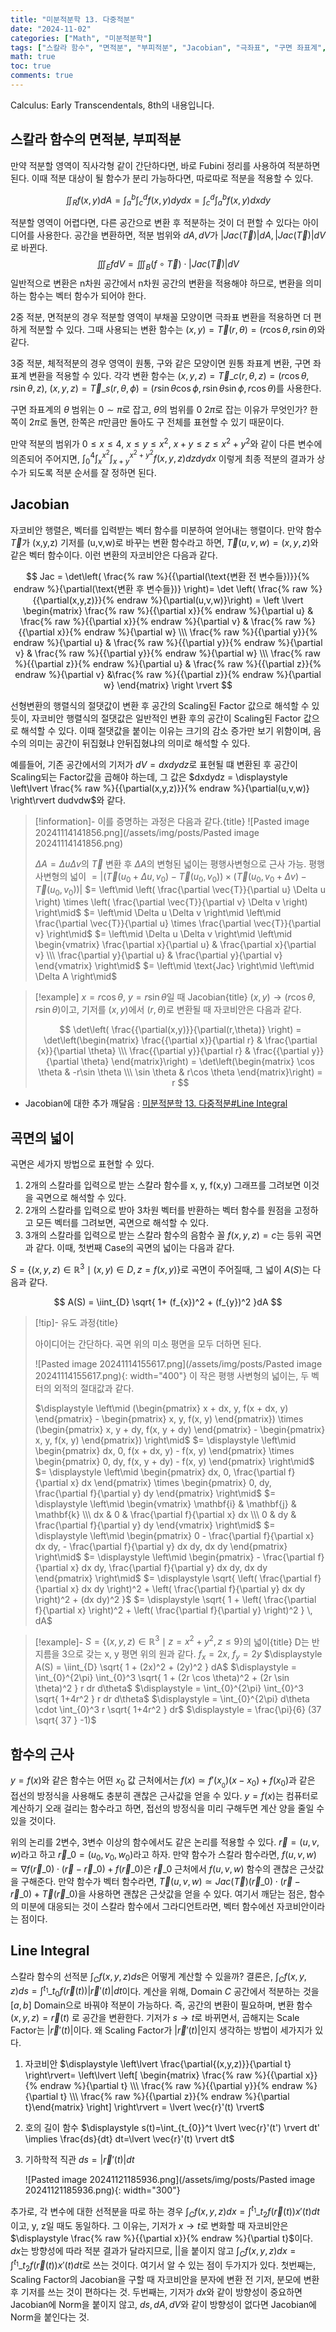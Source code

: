 ```yaml
---
title: "미분적분학 13. 다중적분"
date: "2024-11-02"
categories: ["Math", "미분적분학"]
tags: ["스칼라 함수", "면적분", "부피적분", "Jacobian", "극좌표", "구면 좌표계", "다중적분", "선적분"]
math: true
toc: true
comments: true
---
```


Calculus: Early Transcendentals, 8th의 내용입니다.

## 스칼라 함수의 면적분, 부피적분

만약 적분할 영역이 직사각형 같이 간단하다면, 바로 Fubini 정리를 사용하여 적분하면 된다. 이때 적분 대상이 될 함수가 분리 가능하다면, 따로따로 적분을 적용할 수 있다.

$$
\iint_{R} f(x,y) dA = \int_{a}^b \int_{c}^d f(x,y) dydx = \int_{c}^d\int_{a}^b f(x,y) dxdy
$$

적분할 영역이 어렵다면, 다른 공간으로 변환 후 적분하는 것이 더 편할 수 있다는 아이디어를 사용한다. 공간을 변환하면, 적분 범위와 $dA, dV$가 $\lvert Jac(\vec{T}) \rvert dA, \lvert Jac(\vec{T}) \rvert dV$로 바뀐다. $$\iiint_{E} f dV = \iiint_{B} (f \circ \vec{T}) \cdot \lvert Jac(\vec{T}) \rvert  dV$$
일반적으로 변환은 n차원 공간에서 n차원 공간의 변환을 적용해야 하므로, 변환을 의미하는 함수는 벡터 함수가 되어야 한다.

2중 적분, 면적분의 경우 적분할 영역이 부채꼴 모양이면 극좌표 변환을 적용하면 더 편하게 적분할 수 있다. 그때 사용되는 변환 함수는 $(x,y) = \vec{T}(r, \theta) = (r\cos \theta, r\sin \theta)$와 같다.

3중 적분, 체적적분의 경우 영역이 원통, 구와 같은 모양이면 원통 좌표계 변환, 구면 좌표계 변환을 적용할 수 있다. 각각 변환 함수는 $(x,y,z) = \vec{T}\_{c}(r,\theta,z)=(r\cos \theta,r\sin \theta,z)$, $(x,y,z) = \vec{T}\_{s}(r,\theta,\phi) = (r\sin \theta \cos \phi, r\sin \theta \sin \phi, r\cos \theta)$를 사용한다. 

구면 좌표계의 $\theta$ 범위는 $0 \sim \pi$로 잡고, $\theta$의 범위를 $0~2\pi$로 잡는 이유가 무엇인가? 한쪽이 $2\pi$로 돌면, 한쪽은 $\pi$만큼만 돌아도 구 전체를 표현할 수 있기 때문이다.

만약 적분의 범위가  $0 \leq x \leq 4$, $x \leq y \leq x^2$, $x+y \leq z \leq x^2 + y^2$와 같이 다른 변수에 의존되어 주어지면, $\displaystyle \int_{0}^4 \int_{x}^{x^2} \int_{x+y}^{x^2+y^2} f(x,y,z) dzdydx$ 이렇게 최종 적분의 결과가 상수가 되도록 적분 순서를 잘 정하면 된다. 

## Jacobian

자코비안 행렬은, 벡터를 입력받는 벡터 함수를 미분하여 얻어내는 행렬이다. 만약 함수 $\vec{T}$가 (x,y,z) 기저를 (u,v,w)로 바꾸는 변환 함수라고 하면,  $\vec{T}(u,v,w) = (x,y,z)$와 같은 벡터 함수이다. 이런 변환의 자코비안은 다음과 같다.

$$
Jac = \det\left( \frac{% raw %}{{\partial(\text{변환 전 변수들})}}{% endraw %}{\partial(\text{변환 후 변수들})} \right)= \det \left( \frac{% raw %}{{\partial(x,y,z)}}{% endraw %}{\partial(u,v,w)}\right) = \left \lvert \begin{matrix} \frac{% raw %}{{\partial x}}{% endraw %}{\partial u} & \frac{% raw %}{{\partial x}}{% endraw %}{\partial v} & \frac{% raw %}{{\partial x}}{% endraw %}{\partial w} \\\ \frac{% raw %}{{\partial y}}{% endraw %}{\partial u} & \frac{% raw %}{{\partial y}}{% endraw %}{\partial v} & \frac{% raw %}{{\partial y}}{% endraw %}{\partial w} \\\ \frac{% raw %}{{\partial z}}{% endraw %}{\partial u} & \frac{% raw %}{{\partial z}}{% endraw %}{\partial v} &\frac{% raw %}{{\partial z}}{% endraw %}{\partial w} \end{matrix} \right \rvert
$$

선형변환의 행렬식의 절댓값이 변환 후 공간의 Scaling된 Factor 값으로 해석할 수 있듯이, 자코비안 행렬식의 절댓값은 일반적인 변환 후의 공간이 Scaling된 Factor 값으로 해석할 수 있다. 이때 절댓값을 붙이는 이유는 크기의 감소 증가만 보기 위함이며, 음수의 의미는 공간이 뒤집혔냐 안뒤집혔냐의 의미로 해석할 수 있다.

예를들어, 기존 공간에서의 기저가 $dV=dxdydz$로 표현될 떄 변환된 후 공간이 Scaling되는 Factor값을 곱해야 하는데, 그 값은 $dxdydz = \displaystyle \left\lvert \frac{% raw %}{{\partial(x,y,z)}}{% endraw %}{\partial(u,v,w)} \right\rvert dudvdw$와 같다.

> [!information]- 이를 증명하는 과정은 다음과 같다.{title}
> ![Pasted image 20241114141856.png](/assets/img/posts/Pasted image 20241114141856.png)
> 
> $\Delta A = \Delta u \Delta v$의 $\vec{T}$ 변환 후 $\Delta A$의 변형된 넓이는 평행사변형으로 근사 가능.
> 평행사변형의 넓이 $= \left\lvert \left( \vec{T}(u_0 + \Delta u, v_0) - \vec{T}(u_0, v_0) \right) \times \left( \vec{T}(u_0, v_0 + \Delta v) - \vec{T}(u_0, v_0) \right) \right\rvert$
> $= \left\mid \left( \frac{\partial \vec{T}}{\partial u} \Delta u \right) \times \left( \frac{\partial \vec{T}}{\partial v} \Delta v \right) \right\mid$
> $= \left\mid \Delta u \Delta v \right\mid \left\mid \frac{\partial \vec{T}}{\partial u} \times \frac{\partial \vec{T}}{\partial v} \right\mid$
> $= \left\mid \Delta u \Delta v \right\mid \left\mid \begin{vmatrix} \frac{\partial x}{\partial u} & \frac{\partial x}{\partial v} \\\ \frac{\partial y}{\partial u} & \frac{\partial y}{\partial v} \end{vmatrix} \right\mid$
> $= \left\mid \text{Jac} \right\mid \left\mid \Delta A \right\mid$

> [!example] $x=r\cos \theta$, $y=r\sin \theta$일 때 Jacobian{title}
> $(x, y) \to (r\cos \theta, r\sin \theta)$이고, 기저를 $(x,y)$에서 $(r, \theta)$로 변환될 때 자코비안은 다음과 같다.
> 
> $$
> \det\left(  \frac{{\partial(x,y)}}{\partial(r,\theta)}  \right) = \det\left(\begin{matrix}
\frac{{\partial x}}{\partial r} & \frac{\partial {x}}{\partial \theta} \\\
\frac{{\partial y}}{\partial r} & \frac{{\partial y}}{\partial \theta}
\end{matrix}\right) = \det\left(\begin{matrix}
\cos \theta & -r\sin \theta \\\
\sin \theta & r\cos \theta
\end{matrix}\right) = r
> $$
> 

+ Jacobian에 대한 추가 깨달음 : [미분적분학 13. 다중적분#Line Integral](https://qlsjtmek2.github.io/미분적분학-13.-다중적분#Line-Integral)

## 곡면의 넓이

곡면은 세가지 방법으로 표현할 수 있다.
1. 2개의 스칼라를 입력으로 받는 스칼라 함수를 x, y, f(x,y) 그래프를 그려보면 이것을 곡면으로 해석할 수 있다.
2. 2개의 스칼라를 입력으로 받아 3차원 벡터를 반환하는 벡터 함수를 원점을 고정하고 모든 벡터를 그려보면, 곡면으로 해석할 수 있다.
3. 3개의 스칼라를 입력으로 받는 스칼라 함수의 음함수 꼴 $f(x,y,z)=c$는 등위 곡면과 같다.
이때, 첫번째 Case의 곡면의 넓이는 다음과 같다.

$S=\{ (x,y,z) \in \mathbb{R}^3 \mid (x,y) \in D, z = f(x,y) \}$로 곡면이 주어질때, 그 넓이 $A(S)$는 다음과 같다.

$$
A(S) = \iint_{D} \sqrt{ 1+ (f_{x})^2 + (f_{y})^2 }dA
$$


> [!tip]- 유도 과정{title}
> 
> 아이디어는 간단하다. 곡면 위의 미소 평면을 모두 더하면 된다. 
> 
> ![Pasted image 20241114155617.png](/assets/img/posts/Pasted image 20241114155617.png){: width="400"}
> 이 작은 평행 사변형의 넓이는, 두 벡터의 외적의 절대값과 같다.
> 
> $\displaystyle \left\mid (\begin{pmatrix} x + dx, y, f(x + dx, y) \end{pmatrix} - \begin{pmatrix} x, y, f(x, y) \end{pmatrix})  \times (\begin{pmatrix} x, y + dy, f(x, y + dy) \end{pmatrix} - \begin{pmatrix} x, y, f(x, y) \end{pmatrix}) \right\mid$
> $= \displaystyle \left\mid \begin{pmatrix} dx, 0, f(x + dx, y) - f(x, y) \end{pmatrix} \times \begin{pmatrix} 0, dy, f(x, y + dy) - f(x, y) \end{pmatrix} \right\mid$
> $= \displaystyle \left\mid \begin{pmatrix} dx, 0, \frac{\partial f}{\partial x} dx \end{pmatrix} \times \begin{pmatrix} 0, dy, \frac{\partial f}{\partial y} dy \end{pmatrix} \right\mid$
> $= \displaystyle \left\mid \begin{vmatrix} \mathbf{i} & \mathbf{j} & \mathbf{k} \\\ dx & 0 & \frac{\partial f}{\partial x} dx \\\ 0 & dy & \frac{\partial f}{\partial y} dy \end{vmatrix} \right\mid$
> $= \displaystyle \left\mid \begin{pmatrix} 0 - \frac{\partial f}{\partial x} dx dy, - \frac{\partial f}{\partial y} dx dy, dx dy \end{pmatrix} \right\mid$
> $= \displaystyle \left\mid \begin{pmatrix} - \frac{\partial f}{\partial x} dx dy, \frac{\partial f}{\partial y} dx dy, dx dy \end{pmatrix} \right\mid$
> $= \displaystyle \sqrt{ \left( \frac{\partial f}{\partial x} dx dy \right)^2 + \left( \frac{\partial f}{\partial y} dx dy \right)^2 + (dx dy)^2 }$
> $= \displaystyle \sqrt{ 1 + \left( \frac{\partial f}{\partial x} \right)^2 + \left( \frac{\partial f}{\partial y} \right)^2 } \, dA$
> 

> [!example]- $S=\{ (x,y,z) \in \mathbb{R}^3 \mid z = x^2 + y^2, z\leq 9 \}$의 넓이{title}
> D는 반지름을 3으로 갖는 x, y 평면 위의 원과 같다.
> $f_{x} = 2x$, $f_{y} = 2y$
> $\displaystyle A(S) = \iint_{D} \sqrt{ 1 + (2x)^2 + (2y)^2 } dA$
> $\displaystyle = \int_{0}^{2\pi} \int_{0}^3 \sqrt{ 1 + (2r \cos \theta)^2 + (2r \sin \theta)^2 } r dr d\theta$
> $\displaystyle = \int_{0}^{2\pi} \int_{0}^3 \sqrt{ 1+4r^2 } r dr d\theta$
> $\displaystyle = \int_{0}^{2\pi} d\theta \cdot \int_{0}^3 r \sqrt{ 1+4r^2 } dr$
> $\displaystyle = \frac{\pi}{6} (37 \sqrt{ 37 } -1)$

## 함수의 근사

$y=f(x)$와 같은 함수는 어떤 $x_{0}$ 값 근처에서는 $f(x) \simeq f'(x_{_{0}})(x-x_{0})+f(x_{0})$과 같은 접선의 방정식을 사용해도 충분히 괜찮은 근사값을 얻을 수 있다. $y=f(x)$는 컴퓨터로 계산하기 오래 걸리는 함수라고 하면, 접선의 방정식을 미리 구해두면 계산 양을 줄일 수 있을 것이다.

위의 논리를 2변수, 3변수 이상의 함수에서도 같은 논리를 적용할 수 있다. $\vec{r} = (u, v, w)$라고 하고 $\vec{r}\_{0} = (u_{0}, v_{0}, w_{0})$라고 하자. 만약 함수가 스칼라 함수라면, $f(u,v,w) \simeq \nabla f(\vec{r}\_{0}) \cdot (\vec{r} - \vec{r}\_{0}) + f(\vec{r}\_{0})$은 $\vec{r}\_{0}$ 근처에서 $f(u, v, w)$ 함수의 괜찮은 근삿값을 구해준다. 만약 함수가 벡터 함수라면, $\vec{T}(u,v,w) \simeq Jac(\vec{T})(\vec{r}\_{0}) \cdot (\vec{r} - \vec{r}\_{0}) + \vec{T}(\vec{r}\_{0})$을 사용하면 괜찮은 근삿값을 얻을 수 있다. 여기서 깨닫는 점은, 함수의 미분에 대응되는 것이 스칼라 함수에서 그라디언트라면, 벡터 함수에선 자코비안이라는 점이다.

## Line Integral

스칼라 함수의 선적분 $\displaystyle \int_{C}f(x,y,z)ds$은 어떻게 계산할 수 있을까? 결론은, $\displaystyle \int_{C}f(x,y,z)ds = \int^{t_{1}}\_{t_{0}}f(\vec{r}(t)) \lvert \vec{r}'(t) \rvert dt$이다. 계산을 위해, Domain $C$ 공간에서 적분하는 것을 $[a, b]$ Domain으로 바꿔야 적분이 가능하다. 즉, 공간의 변환이 필요하며, 변환 함수 $(x,y,z)=\vec{r}(t)$ 로 공간을 변환한다. 기저가 $s \to t$로 바뀌면서, 곱해지는 Scale Factor는 $\lvert \vec{r}'(t) \rvert$이다. 왜 Scaling Factor가 $\lvert \vec{r}'(t) \rvert$인지 생각하는 방법이 세가지가 있다.
1. 자코비안 $\displaystyle \left\lvert  \frac{\partial{(x,y,z)}}{\partial t}  \right\rvert= \left\lvert \left[ \begin{matrix} \frac{% raw %}{{\partial x}}{% endraw %}{\partial t} \\\ \frac{% raw %}{{\partial y}}{% endraw %}{\partial t} \\\ \frac{% raw %}{{\partial z}}{% endraw %}{\partial t}\end{matrix} \right] \right\rvert = \lvert \vec{r}'(t) \rvert$
2. 호의 길이 함수 $\displaystyle s(t)=\int_{t_{0}}^t \lvert \vec{r}'(t') \rvert dt' \implies \frac{ds}{dt} dt=\lvert \vec{r}'(t) \rvert dt$
3. 기하학적 직관 $ds = \lvert \vec{r}'(t) \rvert dt$

   ![Pasted image 20241121185936.png](/assets/img/posts/Pasted image 20241121185936.png){: width="300"}

추가로, 각 변수에 대한 선적분을 따로 하는 경우 $\displaystyle \int_{C} f(x,y,z)dx = \int^{t_{1}}\_{t_{2}}f(\vec{r}(t)) x'(t)dt$이고, y, z일 때도 동일하다. 그 이유는, 기저가 $x\to t$로 변화할 때 자코비안은 $\displaystyle \frac{% raw %}{{\partial x}}{% endraw %}{\partial t}$이다. $dx$는 방향성에 따라 적분 결과가 달라지므로, $\lvert  \rvert$을 붙이지 않고 $\displaystyle \int_{C} f(x,y,z)dx = \int^{t_{1}}\_{t_{2}}f(\vec{r}(t)) x'(t)dt$로 쓰는 것이다. 여기서 알 수 있는 점이 두가지가 있다. 첫번째는, Scaling Factor의 Jacobian을 구할 때 자코비안을 분자에 변환 전 기저, 분모에 변환 후 기저를 쓰는 것이 편하다는 것. 두번째는, 기저가 $dx$와 같이 방향성이 중요하면 Jacobian에 Norm을 붙이지 않고, $ds, dA, dV$와 같이 방향성이 없다면 Jacobian에 Norm을 붙인다는 것.
